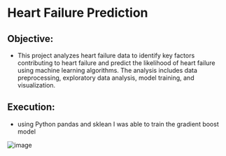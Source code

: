 # Heart Failure Prediction 
## Objective: 

- This project analyzes heart failure data to identify key factors contributing to heart failure and predict the likelihood of heart failure using machine learning algorithms. The analysis includes data preprocessing, exploratory data analysis, model training, and visualization.

## Execution: 

- using Python pandas and sklean I was able to train the gradient boost model   

![image](https://github.com/sbitar2024/SheyamPortfolio.GitHub.io/assets/171313362/b8817de2-3e98-416a-9dc8-7719d020b002)
